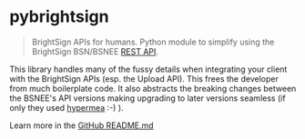 # pybrightsign

> BrightSign APIs for humans.  Python module to simplify using the BrightSign BSN/BSNEE&nbsp;[REST API](https://docs.brightsign.biz/display/DOC/REST+API).

<portfolio-repos name="pybrightsign" github pypi />

This library handles many of the fussy details when integrating your client with the BrightSign APIs (esp. the Upload API).  This frees the developer from much boilerplate code.  It also abstracts the breaking changes between the BSNEE's API versions making upgrading to later versions seamless (if only they used [hypermea](https://pointw-dev.github.io/hypermea/) :-) ). 

Learn more in the [GitHub README.md](https://github.com/pointw-dev/pybrightsign/)
